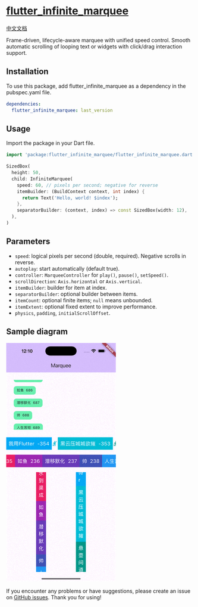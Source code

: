 # [flutter_infinite_marquee](https://pub.dev/packages/flutter_infinite_marquee)

[中文文档](README-CN.md)

Frame-driven, lifecycle-aware marquee with unified speed control.
Smooth automatic scrolling of looping text or widgets with click/drag interaction support.


## Installation
To use this package, add flutter_infinite_marquee as a dependency in the pubspec.yaml file.
```yaml
dependencies:
  flutter_infinite_marquee: last_version
```

## Usage
Import the package in your Dart file.

```dart
import 'package:flutter_infinite_marquee/flutter_infinite_marquee.dart';
```

```dart
SizedBox(
  height: 50,
  child: InfiniteMarquee(
    speed: 60, // pixels per second; negative for reverse
    itemBuilder: (BuildContext context, int index) {
      return Text('Hello, world! $index');
    },
    separatorBuilder: (context, index) => const SizedBox(width: 12),
  ),
)
```

## Parameters
- `speed`: logical pixels per second (double, required). Negative scrolls in reverse.
- `autoplay`: start automatically (default true).
- `controller`: `MarqueeController` for `play()`, `pause()`, `setSpeed()`.
- `scrollDirection`: `Axis.horizontal` or `Axis.vertical`.
- `itemBuilder`: builder for item at index.
- `separatorBuilder`: optional builder between items.
- `itemCount`: optional finite items; `null` means unbounded.
- `itemExtent`: optional fixed extent to improve performance.
- `physics`, `padding`, `initialScrollOffset`.

## Sample diagram
![sample_diagram.gif](sample_diagram.gif)


If you encounter any problems or have suggestions, please create an issue on [GitHub issues](https://github.com/chenyeju295/flutter_infinite_marquee/issues). Thank you for using!
